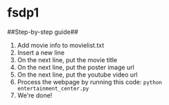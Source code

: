 # fsdp1

##Step-by-step guide##
1. Add movie info to movielist.txt
  1. Insert a new line
  2. On the next line, put the movie title
  3. On the next line, put the poster image url
  4. On the next line, put the youtube video url
2. Process the webpage by running this code: `python entertainment_center.py`
3. We're done!
